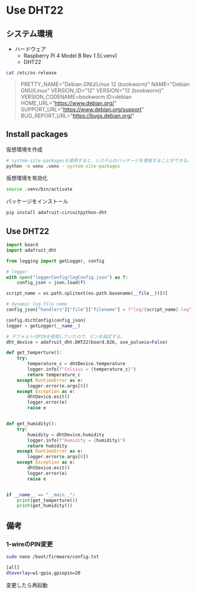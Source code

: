 # Use DHT22

## システム環境

- ハードウェア
  - Raspberry Pi 4 Model B Rev 1.5(.venv)
  - DHT22

```bash
cat /etc/os-release
```

> PRETTY_NAME="Debian GNU/Linux 12 (bookworm)"
> NAME="Debian GNU/Linux"
> VERSION_ID="12"
> VERSION="12 (bookworm)"
> VERSION_CODENAME=bookworm
> ID=debian
> HOME_URL="https://www.debian.org/"
> SUPPORT_URL="https://www.debian.org/support"
> BUG_REPORT_URL="https://bugs.debian.org/"

## Install packages

仮想環境を作成
```bash
# system-site-packagesを使用すると、システムのパッケージを使用することができる。
python -m venv .venv --system-site-packages
```

仮想環境を有効化
```bash
source .venv/bin/activate
```

パッケージをインストール
```bash
pip install adafruit-circuitpython-dht
```

## Use DHT22

```python
import board
import adafruit_dht

from logging import getLogger, config

# logger
with open("loggerConfig/logConfig.json") as f:
    config_json = json.load(f)

script_name = os.path.splitext(os.path.basename(__file__))[0]

# dynamic log-file name
config_json["handlers"]["file"]["filename"] = f"log/{script_name}.log"

config.dictConfig(config_json)
logger = getLogger(__name__)

# デフォルトのPINを使用していたので、ピンを指定する。
dht_device = adafruit_dht.DHT22(board.D26, use_pulseio=False)

def get_temperture():
    try:
        temperature_c = dhtDevice.temperature
        logger.info(f"Celsius = {temperature_c}")
        return temperature_c
    except RuntimeError as e:
        logger.error(e.args[0])
    except Exception as e:
        dhtDevice.exit()
        logger.error(e)
        raise e


def get_humidity():
    try:
        humidity = dhtDevice.humidity
        logger.info(f"Humidity = {humidity}")
        return humidity
    except RuntimeError as e:
        logger.error(e.args[0])
    except Exception as e:
        dhtDevice.exit()
        logger.error(e)
        raise e


if __name__ == "__main__":
    print(get_temperture())
    print(get_humidity())
```

## 備考

### 1-wireのPIN変更

```bash
sudo nano /boot/firmware/config.txt

[all]
dtoverlay=w1-gpio,gpiopin=20
```

変更したら再起動
